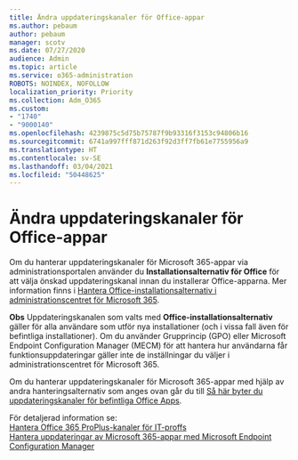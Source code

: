 ```yaml
---
title: Ändra uppdateringskanaler för Office-appar
ms.author: pebaum
author: pebaum
manager: scotv
ms.date: 07/27/2020
audience: Admin
ms.topic: article
ms.service: o365-administration
ROBOTS: NOINDEX, NOFOLLOW
localization_priority: Priority
ms.collection: Adm_O365
ms.custom:
- "1740"
- "9000140"
ms.openlocfilehash: 4239875c5d75b75787f9b93316f3153c94806b16
ms.sourcegitcommit: 6741a997fff871d263f92d3ff7fb61e7755956a9
ms.translationtype: HT
ms.contentlocale: sv-SE
ms.lasthandoff: 03/04/2021
ms.locfileid: "50448625"
---
```

# <a name="change-update-channels-for-office-apps"></a>Ändra uppdateringskanaler för Office-appar

Om du hanterar uppdateringskanaler för Microsoft 365-appar via administrationsportalen använder du  **Installationsalternativ för Office**  för att välja önskad uppdateringskanal innan du installerar Office-apparna. Mer information finns i [Hantera Office-installationsalternativ i administrationscentret för Microsoft 365](https://docs.microsoft.com/deployoffice/manage-software-download-settings-office-365).

**Obs** Uppdateringskanalen som valts med  **Office-installationsalternativ**  gäller för alla användare som utför nya installationer (och i vissa fall även för befintliga installationer). Om du använder Grupprincip (GPO) eller Microsoft Endpoint Configuration Manager (MECM) för att hantera hur användarna får funktionsuppdateringar gäller inte de inställningar du väljer i administrationscentret för Microsoft 365.

Om du hanterar uppdateringskanaler för Microsoft 365-appar med hjälp av andra hanteringsalternativ som anges ovan går du till [Så här byter du uppdateringskanaler för befintliga Office Apps](https://support.microsoft.com/help/3185078/how-to-switch-from-semi-annual-channel-to-monthly-channel).

För detaljerad information se:  
[Hantera Office 365 ProPlus-kanaler för IT-proffs](https://techcommunity.microsoft.com/t5/office-365-blog/how-to-manage-office-365-proplus-channels-for-it-pros/ba-p/795813)  
[Hantera uppdateringar av Microsoft 365-appar med Microsoft Endpoint Configuration Manager](https://docs.microsoft.com/deployoffice/manage-microsoft-365-apps-updates-configuration-manager)